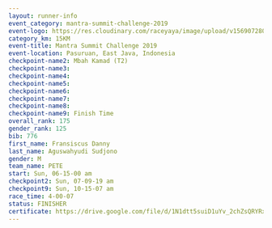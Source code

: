 ```yaml
---
layout: runner-info 
event_category: mantra-summit-challenge-2019 
event-logo: https://res.cloudinary.com/raceyaya/image/upload/v1569072809/logo/mantra-image_segrbx.jpg
category_km: 15KM 
event-title: Mantra Summit Challenge 2019 
event-location: Pasuruan, East Java, Indonesia 
checkpoint-name2: Mbah Kamad (T2) 
checkpoint-name3: 
checkpoint-name4: 
checkpoint-name5: 
checkpoint-name6: 
checkpoint-name7: 
checkpoint-name8: 
checkpoint-name9: Finish Time
overall_rank: 175
gender_rank: 125
bib: 776
first_name: Fransiscus Danny
last_name: Aguswahyudi Sudjono
gender: M
team_name: PETE
start: Sun, 06-15-00 am
checkpoint2: Sun, 07-09-19 am
checkpoint9: Sun, 10-15-07 am
race_time: 4-00-07
status: FINISHER
certificate: https://drive.google.com/file/d/1N1dtt5suiD1uYv_2chZsQRYRxd2lFW2j/view?usp=sharing
---
```

